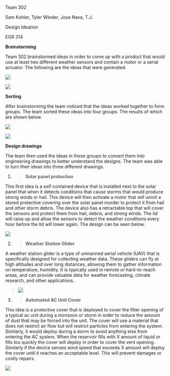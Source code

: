 Team 302

Sam Kohler, Tyler Winder, Jose Nava, T.J.

Design Ideation

EGR 314

**Brainstorming**

Team 302 brainstormed ideas in order to come up with a product that
would use at least two different weather sensors and contain a motor or
a serial actuator. The following are the ideas that were generated.

![](media/image2.png)

![](media/image4.png)

**Sorting**

After brainstorming the team noticed that the ideas worked together to
form groups. The team sorted these ideas into four groups. The results
of which are shown below.

![](media/image6.png)

![](media/image3.png)

**Design drawings**

The team then used the ideas in these groups to convert them into
engineering drawings to better understand the designs. The team was able
to turn their ideas into three different drawings.

1.  > **Solar panel protection**

This first idea is a self contained device that is installed next to the
solar panel that when it detects conditions that cause storms that would
produce strong winds or hail. This device will then activate a motor
that will unroll a stored protective covering over the solar panel
inorder to protect it from hail and other storm debris. The device also
has a retractable top that will cover the sensors and protect them from
hail, debris, and strong winds. The lid will raise up and allow the
sensors to detect the weather conditions every hour before the lid will
lower again. The design can be seen below.

![](media/image1.png)

2.  > **Weather Station Glider**

A weather station glider is a type of unmanned aerial vehicle (UAV) that
is specifically designed for collecting weather data. These gliders can
fly at high altitudes and over long distances, allowing them to gather
information on temperature, humidity. It is typically used in remote or
hard-to-reach areas, and can provide valuable data for weather
forecasting, climate research, and other applications.

> ![](media/image7.png)

3.  > **Automated AC Unit Cover**

This idea is a protective cover that is deployed to cover the filter
opening of a typical ac unit during a monsoon or storm in order to
reduce the amount of dust that may be forced into the unit. The cover
will use a material that does not restrict air flow but will restrict
particles from entering the system. Similarly, it would deploy during a
storm to avoid anything else from entering the AC system. When the
reservoir fills with X amount of liquid or fills too quickly the cover
will deploy in order to cover the vent opening. Similarly if the device
senses wind speed that exceeds X amount will deploy the cover until it
reaches an acceptable level. This will prevent damages or costly
repairs.

![](media/image5.png)
